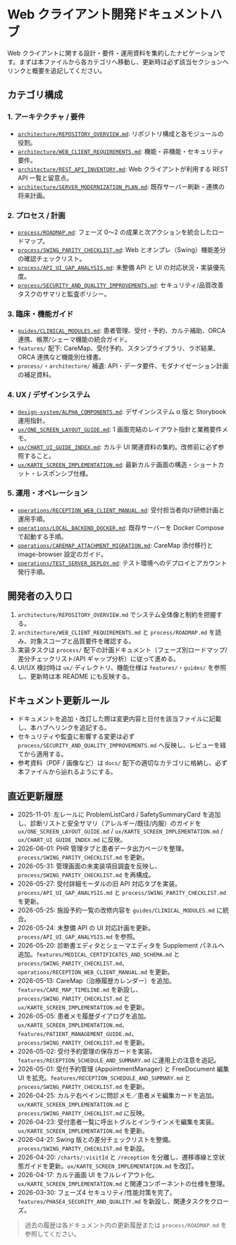 # Web クライアント開発ドキュメントハブ

Web クライアントに関する設計・要件・運用資料を集約したナビゲーションです。まずは本ファイルから各カテゴリへ移動し、更新時は必ず該当セクションへリンクと概要を追記してください。

## カテゴリ構成

### 1. アーキテクチャ / 要件
- [`architecture/REPOSITORY_OVERVIEW.md`](architecture/REPOSITORY_OVERVIEW.md): リポジトリ構成と各モジュールの役割。
- [`architecture/WEB_CLIENT_REQUIREMENTS.md`](architecture/WEB_CLIENT_REQUIREMENTS.md): 機能・非機能・セキュリティ要件。
- [`architecture/REST_API_INVENTORY.md`](architecture/REST_API_INVENTORY.md): Web クライアントが利用する REST API 一覧と留意点。
- [`architecture/SERVER_MODERNIZATION_PLAN.md`](architecture/SERVER_MODERNIZATION_PLAN.md): 既存サーバー刷新・連携の将来計画。

### 2. プロセス / 計画
- [`process/ROADMAP.md`](process/ROADMAP.md): フェーズ 0〜2 の成果と次アクションを統合したロードマップ。
- [`process/SWING_PARITY_CHECKLIST.md`](process/SWING_PARITY_CHECKLIST.md): Web とオンプレ（Swing）機能差分の確認チェックリスト。
- [`process/API_UI_GAP_ANALYSIS.md`](process/API_UI_GAP_ANALYSIS.md): 未整備 API と UI の対応状況・実装優先度。
- [`process/SECURITY_AND_QUALITY_IMPROVEMENTS.md`](process/SECURITY_AND_QUALITY_IMPROVEMENTS.md): セキュリティ/品質改善タスクのサマリと監査ポリシー。

### 3. 臨床・機能ガイド
- [`guides/CLINICAL_MODULES.md`](guides/CLINICAL_MODULES.md): 患者管理、受付・予約、カルテ補助、ORCA 連携、帳票/シェーマ機能の統合ガイド。
- `features/` 配下: CareMap、受付予約、スタンプライブラリ、ラボ結果、ORCA 連携など機能別仕様書。
- `process/`・`architecture/` 補遺: API・データ要件、モダナイゼーション計画の補足資料。

### 4. UX / デザインシステム
- [`design-system/ALPHA_COMPONENTS.md`](design-system/ALPHA_COMPONENTS.md): デザインシステム α 版と Storybook 運用指針。
- [`ux/ONE_SCREEN_LAYOUT_GUIDE.md`](ux/ONE_SCREEN_LAYOUT_GUIDE.md): 1 画面完結のレイアウト指針と業務要件メモ。
- [`ux/CHART_UI_GUIDE_INDEX.md`](ux/CHART_UI_GUIDE_INDEX.md): カルテ UI 関連資料の集約。改修前に必ず参照すること。
- [`ux/KARTE_SCREEN_IMPLEMENTATION.md`](ux/KARTE_SCREEN_IMPLEMENTATION.md): 最新カルテ画面の構造・ショートカット・レスポンシブ仕様。

### 5. 運用・オペレーション
- [`operations/RECEPTION_WEB_CLIENT_MANUAL.md`](operations/RECEPTION_WEB_CLIENT_MANUAL.md): 受付担当者向け研修計画と運用手順。
- [`operations/LOCAL_BACKEND_DOCKER.md`](operations/LOCAL_BACKEND_DOCKER.md): 既存サーバーを Docker Compose で起動する手順。
- [`operations/CAREMAP_ATTACHMENT_MIGRATION.md`](operations/CAREMAP_ATTACHMENT_MIGRATION.md): CareMap 添付移行と image-browser 設定のガイド。
- [`operations/TEST_SERVER_DEPLOY.md`](operations/TEST_SERVER_DEPLOY.md): テスト環境へのデプロイとアカウント発行手順。

## 開発者の入り口
1. `architecture/REPOSITORY_OVERVIEW.md` でシステム全体像と制約を把握する。
2. `architecture/WEB_CLIENT_REQUIREMENTS.md` と `process/ROADMAP.md` を読み、対象スコープと品質要件を確認する。
3. 実装タスクは `process/` 配下の計画ドキュメント（フェーズ別ロードマップ/差分チェックリスト/API ギャップ分析）に従って進める。
4. UI/UX 検討時は `ux/` ディレクトリ、機能仕様は `features/`・`guides/` を参照し、更新時は本 README にも反映する。

## ドキュメント更新ルール
- ドキュメントを追加・改訂した際は変更内容と日付を該当ファイルに記載し、本ハブへリンクを追記する。
- セキュリティや監査に影響する変更は必ず `process/SECURITY_AND_QUALITY_IMPROVEMENTS.md` へ反映し、レビューを経てから適用する。
- 参考資料（PDF / 画像など）は `docs/` 配下の適切なカテゴリに格納し、必ず本ファイルから辿れるようにする。

## 直近更新履歴
- 2025-11-01: 左レールに ProblemListCard / SafetySummaryCard を追加し、診断リストと安全サマリ（アレルギー/既往/内服）のガイドを `ux/ONE_SCREEN_LAYOUT_GUIDE.md` / `ux/KARTE_SCREEN_IMPLEMENTATION.md` / `ux/CHART_UI_GUIDE_INDEX.md` に反映。
- 2026-06-01: PHR 管理タブと患者データ出力ページを整理。`process/SWING_PARITY_CHECKLIST.md` を更新。
- 2026-05-31: 管理画面の未実装項目調査を反映し、`process/SWING_PARITY_CHECKLIST.md` を再構成。
- 2026-05-27: 受付詳細モーダルの旧 API 対応タブを実装。`process/API_UI_GAP_ANALYSIS.md` と `process/SWING_PARITY_CHECKLIST.md` を更新。
- 2026-05-25: 施設予約一覧の改修内容を `guides/CLINICAL_MODULES.md` に統合。
- 2026-05-24: 未整備 API の UI 対応計画を更新。`process/API_UI_GAP_ANALYSIS.md` を参照。
- 2026-05-20: 診断書エディタとシェーマエディタを Supplement パネルへ追加。`features/MEDICAL_CERTIFICATES_AND_SCHEMA.md` と `process/SWING_PARITY_CHECKLIST.md`、`operations/RECEPTION_WEB_CLIENT_MANUAL.md` を更新。
- 2026-05-13: CareMap（治療履歴カレンダー）を追加。`features/CARE_MAP_TIMELINE.md` を新設し、`process/SWING_PARITY_CHECKLIST.md` と `ux/KARTE_SCREEN_IMPLEMENTATION.md` を更新。
- 2026-05-05: 患者メモ履歴ダイアログを追加。`ux/KARTE_SCREEN_IMPLEMENTATION.md`、`features/PATIENT_MANAGEMENT_GUIDE.md`、`process/SWING_PARITY_CHECKLIST.md` を更新。
- 2026-05-02: 受付予約管理の保存ガードを実装。`features/RECEPTION_SCHEDULE_AND_SUMMARY.md` に運用上の注意を追記。
- 2026-05-01: 受付予約管理 (AppointmentManager) と FreeDocument 編集 UI を拡充。`features/RECEPTION_SCHEDULE_AND_SUMMARY.md` と `process/SWING_PARITY_CHECKLIST.md` を更新。
- 2026-04-25: カルテ右ペインに問診メモ／患者メモ編集カードを追加。`ux/KARTE_SCREEN_IMPLEMENTATION.md` と `process/SWING_PARITY_CHECKLIST.md` に反映。
- 2026-04-23: 受付患者一覧に呼出トグルとインラインメモ編集を実装。`ux/KARTE_SCREEN_IMPLEMENTATION.md` を更新。
- 2026-04-21: Swing 版との差分チェックリストを整備。`process/SWING_PARITY_CHECKLIST.md` を新設。
- 2026-04-20: `/charts/:visitId` と `/reception` を分離し、遷移導線と空状態ガイドを更新。`ux/KARTE_SCREEN_IMPLEMENTATION.md` を改訂。
- 2026-04-17: カルテ画面 UI をフルレイアウト化。`ux/KARTE_SCREEN_IMPLEMENTATION.md` と関連コンポーネントの仕様を整理。
- 2026-03-30: フェーズ4 セキュリティ/性能対策を完了。`features/PHASE4_SECURITY_AND_QUALITY.md` を新設し、関連タスクをクローズ。

> 過去の履歴は各ドキュメント内の更新履歴または `process/ROADMAP.md` を参照してください。
